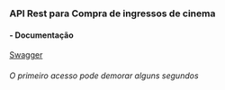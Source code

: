 ### API Rest para Compra de ingressos de cinema


#### - Documentação

[Swagger](https://cinema-ingresso-app.herokuapp.com/swagger-ui/index.html)
<h6>O primeiro acesso pode demorar alguns segundos</h6>

